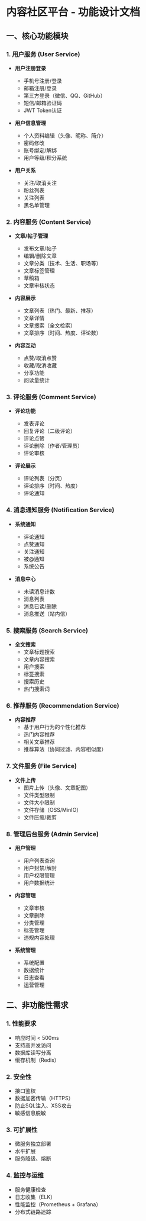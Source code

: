 # 内容社区平台 - 功能设计文档

## 一、核心功能模块

### 1. 用户服务 (User Service)
- **用户注册登录**
  - 手机号注册/登录
  - 邮箱注册/登录
  - 第三方登录（微信、QQ、GitHub）
  - 短信/邮箱验证码
  - JWT Token认证
  
- **用户信息管理**
  - 个人资料编辑（头像、昵称、简介）
  - 密码修改
  - 账号绑定/解绑
  - 用户等级/积分系统

- **用户关系**
  - 关注/取消关注
  - 粉丝列表
  - 关注列表
  - 黑名单管理

### 2. 内容服务 (Content Service)
- **文章/帖子管理**
  - 发布文章/帖子
  - 编辑/删除文章
  - 文章分类（技术、生活、职场等）
  - 文章标签管理
  - 草稿箱
  - 文章审核状态

- **内容展示**
  - 文章列表（热门、最新、推荐）
  - 文章详情
  - 文章搜索（全文检索）
  - 文章排序（时间、热度、评论数）

- **内容互动**
  - 点赞/取消点赞
  - 收藏/取消收藏
  - 分享功能
  - 阅读量统计

### 3. 评论服务 (Comment Service)
- **评论功能**
  - 发表评论
  - 回复评论（二级评论）
  - 评论点赞
  - 评论删除（作者/管理员）
  - 评论审核

- **评论展示**
  - 评论列表（分页）
  - 评论排序（时间、热度）
  - 评论通知

### 4. 消息通知服务 (Notification Service)
- **系统通知**
  - 评论通知
  - 点赞通知
  - 关注通知
  - 被@通知
  - 系统公告

- **消息中心**
  - 未读消息计数
  - 消息列表
  - 消息已读/删除
  - 消息推送（站内信）

### 5. 搜索服务 (Search Service)
- **全文搜索**
  - 文章标题搜索
  - 文章内容搜索
  - 用户搜索
  - 标签搜索
  - 搜索历史
  - 热门搜索词

### 6. 推荐服务 (Recommendation Service)
- **内容推荐**
  - 基于用户行为的个性化推荐
  - 热门内容推荐
  - 相关文章推荐
  - 推荐算法（协同过滤、内容相似度）

### 7. 文件服务 (File Service)
- **文件上传**
  - 图片上传（头像、文章配图）
  - 文件类型限制
  - 文件大小限制
  - 文件存储（OSS/MinIO）
  - 文件压缩/裁剪

### 8. 管理后台服务 (Admin Service)
- **用户管理**
  - 用户列表查询
  - 用户封禁/解封
  - 用户权限管理
  - 用户数据统计

- **内容管理**
  - 文章审核
  - 文章删除
  - 分类管理
  - 标签管理
  - 违规内容处理

- **系统管理**
  - 系统配置
  - 数据统计
  - 日志查看
  - 运营管理

## 二、非功能性需求

### 1. 性能要求
- 响应时间 < 500ms
- 支持高并发访问
- 数据库读写分离
- 缓存机制（Redis）

### 2. 安全性
- 接口鉴权
- 数据加密传输（HTTPS）
- 防止SQL注入、XSS攻击
- 敏感信息脱敏

### 3. 可扩展性
- 微服务独立部署
- 水平扩展
- 服务降级、熔断

### 4. 监控与运维
- 服务健康检查
- 日志收集（ELK）
- 性能监控（Prometheus + Grafana）
- 分布式链路追踪


